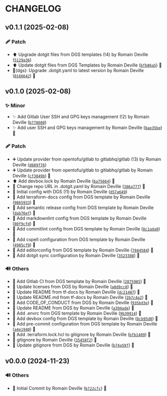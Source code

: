 <!-- markdownlint-disable-file -->
# CHANGELOG

## v0.1.1 (2025-02-08)

### 🩹 Patch

  * ⬆️ Upgrade dotgit files from DGS templates (!4) by Romain Deville ([`5129a3b`](https://framagit.org/rdeville-public/opentofu/gitlab-user/-/commit/5129a3b02ec334cfb4a35c8159ddeb886bb6263e))
  * ⬆️ Update dotgit files from DGS Templates by Romain Deville ([`bfb86a5`](https://framagit.org/rdeville-public/opentofu/gitlab-user/-/commit/bfb86a526caa05cbba46c2e0d36c4e722c9f39ec)) 🔏
  * 🔧(dgs): Upgrade .dotgit.yaml to latest version by Romain Deville ([`0166642`](https://framagit.org/rdeville-public/opentofu/gitlab-user/-/commit/016664262433208cd625ef7cafbcf9aad6ad3778)) 🔏

## v0.1.0 (2025-02-08)

### ✨ Minor

  * ✨ Add Gitlab User SSH and GPG keys management (!2) by Romain Deville ([`b778608`](https://framagit.org/rdeville-public/opentofu/gitlab-user/-/commit/b778608d7b54d4da9a661652dc37ec52d8ee0d23))
  * ✨ Add user SSH and GPG keys management by Romain Deville ([`6ae35be`](https://framagit.org/rdeville-public/opentofu/gitlab-user/-/commit/6ae35be2ebdb790cb30460a23d612e33a7cc78fc)) 🔏

### 🩹 Patch

  * ➕ Update provider from opentofu/gitlab to gitlabhq/gitlab (!3) by Romain Deville ([`d689f76`](https://framagit.org/rdeville-public/opentofu/gitlab-user/-/commit/d689f7668151e558a21950c6678b30eca508e13c))
  * ➕ Update provider from opentofu/gitlab to gitlabhq/gitlab by Romain Deville ([`cf3849b`](https://framagit.org/rdeville-public/opentofu/gitlab-user/-/commit/cf3849bfea123ec0d531ac872300db1881349349)) 🔏
  * ⬆️ Add devbox.lock by Romain Deville ([`6a75664`](https://framagit.org/rdeville-public/opentofu/gitlab-user/-/commit/6a75664795a81f3e5653fa6fc267fe7caf3fc093)) 🔏
  * 🔧 Change repo URL in .dotgit.yaml by Romain Deville ([`386a777`](https://framagit.org/rdeville-public/opentofu/gitlab-user/-/commit/386a777ab1dc9a87f6182120a346ec15ddcffa07)) 🔏
  * 🔧 Initial config with DGS (!1) by Romain Deville ([`d57a649`](https://framagit.org/rdeville-public/opentofu/gitlab-user/-/commit/d57a649530e949c82fc423aa223f27bd19af77eb))
  * 🔧 Add terraform-docs config from DGS template by Romain Deville ([`9865933`](https://framagit.org/rdeville-public/opentofu/gitlab-user/-/commit/98659332e8966827a945a2854e9f432224d155b2)) 🔏
  * 🔧 Add semantic release config from DGS template by Romain Deville ([`dab76ef`](https://framagit.org/rdeville-public/opentofu/gitlab-user/-/commit/dab76ef9fa07aa363caaa61fc0d93e3c07801e07)) 🔏
  * 🔧 Add markdownlint config from DGS template by Romain Deville ([`80f9cfd`](https://framagit.org/rdeville-public/opentofu/gitlab-user/-/commit/80f9cfd96b67f0298e10450e886e50feb19a0d79)) 🔏
  * 🔧 Add commitlint config from DGS template by Romain Deville ([`8c1ada9`](https://framagit.org/rdeville-public/opentofu/gitlab-user/-/commit/8c1ada962dc302b784b006dba9c0454debba4ea7)) 🔏
  * 🔧 Add cspell configuration from DGS template by Romain Deville ([`4985cf9`](https://framagit.org/rdeville-public/opentofu/gitlab-user/-/commit/4985cf9be495554766f92c34c69b3756917fd16d)) 🔏
  * 🔧 Add editorconfig from DGS template by Romain Deville ([`7844584`](https://framagit.org/rdeville-public/opentofu/gitlab-user/-/commit/7844584ad71a27fae01c838a7648cb32070b467b)) 🔏
  * 🔧 Add dotgit sync configuration by Romain Deville ([`3523388`](https://framagit.org/rdeville-public/opentofu/gitlab-user/-/commit/3523388cc6caf3ad7428c0f07a8623926e28c1eb)) 🔏

### 🔊 Others

  * 👷 Add Gitlab CI from DGS template by Romain Deville ([`2875985`](https://framagit.org/rdeville-public/opentofu/gitlab-user/-/commit/2875985452b52869db812ec28dc6097f89ec2f43)) 🔏
  * 📄 Update licenses from DGS by Romain Deville ([`a0d9cc8`](https://framagit.org/rdeville-public/opentofu/gitlab-user/-/commit/a0d9cc8e947b4baa765dbb0b0c97fb8ff0c987cd)) 🔏
  * 📝 Update README from tf-docs by Romain Deville ([`dc21487`](https://framagit.org/rdeville-public/opentofu/gitlab-user/-/commit/dc214876104ee7f6b8345fbff67ca9b4d53a87e1)) 🔏
  * 📝 Update README.md from tf-docs by Romain Deville ([`2b7c4a2`](https://framagit.org/rdeville-public/opentofu/gitlab-user/-/commit/2b7c4a2d3be3311df88d7c67689e4422326fc85a)) 🔏
  * 📝 Add CODE_OF_CONDUCT from DGS by Romain Deville ([`935bd3e`](https://framagit.org/rdeville-public/opentofu/gitlab-user/-/commit/935bd3ee3be19f3eec94b249ece032aeb2247005)) 🔏
  * 📝 Update README from DGS by Romain Deville ([`a394ade`](https://framagit.org/rdeville-public/opentofu/gitlab-user/-/commit/a394ade588876b45dac42a15a4ce6543d4aa983a)) 🔏
  * 🔨 Add .envrc from DGS template by Romain Deville ([`9b39914`](https://framagit.org/rdeville-public/opentofu/gitlab-user/-/commit/9b3991430141cfa9bd873d3a784341110121967b)) 🔏
  * 🔨 Add devbox config from DGS template by Romain Deville ([`8cb95d0`](https://framagit.org/rdeville-public/opentofu/gitlab-user/-/commit/8cb95d09b31fb6b927abe6c681d203e6cd2a2eb5)) 🔏
  * 🔨 Add pre-commit configuration from DGS template by Romain Deville ([`a4e1940`](https://framagit.org/rdeville-public/opentofu/gitlab-user/-/commit/a4e194051e342431e1bf5df5c771666bf5c536e6)) 🔏
  * 🙈 Add .terraform.lock.hcl to gitignore by Romain Deville ([`bfb1409`](https://framagit.org/rdeville-public/opentofu/gitlab-user/-/commit/bfb1409a75343af9f8896f02fc64c7d2a07e52db)) 🔏
  * 🙈 gitignore by Romain Deville ([`35458f2`](https://framagit.org/rdeville-public/opentofu/gitlab-user/-/commit/35458f29e3adb3fa7895e26b68f89163d3e8beca)) 🔏
  * 🙈 Update gitignore from DGS by Romain Deville ([`b74a58f`](https://framagit.org/rdeville-public/opentofu/gitlab-user/-/commit/b74a58ff92fa00267638d677dea10b7d1bfe080c)) 🔏

## v0.0.0 (2024-11-23)

### 🔊 Others

  * 🎉 Initial Commit by Romain Deville ([`b722cfc`](https://framagit.org/rdeville-public/opentofu/gitlab-user/-/commit/b722cfc45f753282917da6dbcc99cde56fdc379d)) 🔏

